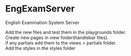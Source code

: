 # EngExamServer
English Examination System Server

Add the new files and test them in the playgrounds folder.<br>
Create new pages in view folder(handlebar files).<br>
if any partials add them to the views > partials folder.<br>
Add the styles in the styles folder<br>
